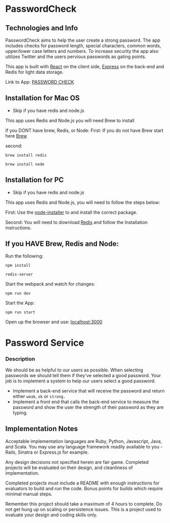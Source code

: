 # PasswordCheck

## Technologies and Info

PasswordCheck aims to help the user create a strong password. The app includes checks for password length, special characters, common words, upper/lower case letters and numbers. To increase security the app also utilizes Twitter and the users pervious passwords as gating points.

This app is built with [React](https://facebook.github.io/react/) on the client side, [Express](https://expressjs.com/) on the back-end and Redis for light data storage.

Link to App: [PASSWORD CHECK](https://passwordcheck.herokuapp.com/)

## Installation for Mac OS

* Skip if you have redis and node.js

This app uses Redis and Node.js you will need Brew to install

If you DONT have brew, Redis, or Node:
First: If you do not have Brew start here [Brew](https://brew.sh/)

second:

```
brew install redis
```
```
brew install node
```

## Installation for PC

* Skip if you have redis and node.js

This app uses Redis and Node.js, you will need to follow the steps below:

First: Use the [node-installer](https://nodejs.org/en/download/) to and install the correct package.

Second: You will need to download [Redis](https://redis.io/download) and follow the Installation instructions.

## If you HAVE Brew, Redis and Node:

Run the following:
```
npm install
```

```
redis-server
```

Start the webpack and watch for changes:
```
npm run dev
```

Start the App:
```
npm run start
```

Open up the browser and use: [localhost:3000](localhost:3000)


# Password Service

### Description

We should be as helpful to our users as possible. When selecting passwords we
should tell them if they've selected a good password. Your job is to implement
a system to help our users select a good password.

* Implement a back-end service that will receive the password and return either `weak`,
  `ok` or `strong.`
* Implement a front end that calls the back-end service to measure the password and
  show the user the strength of their password as they are typing.


## Implementation Notes

Acceptable implementation languages are Ruby, Python, Javascript, Java, and Scala. You may use any language framework readily available to you - Rails, Sinatra or Express.js for example.

Any design decisions not specified herein are fair game. Completed projects will be evaluated on their design, and cleanliness of implementation.

Completed projects must include a README with enough instructions for evaluators to build and run the code. Bonus points for builds which require minimal manual steps.

Remember this project should take a maximum of 4 hours to complete. Do not get hung up on scaling or persistence issues. This is a project used to evaluate your design and coding skills only.
